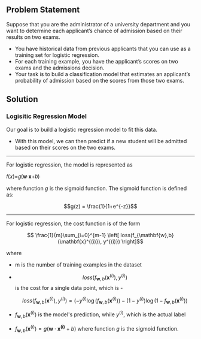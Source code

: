 ## Problem Statement
Suppose that you are the administrator of a university department and you want to determine each applicant’s chance of admission based on their results on two exams. 
* You have historical data from previous applicants that you can use as a training set for logistic regression. 
* For each training example, you have the applicant’s scores on two exams and the admissions decision. 
* Your task is to build a classification model that estimates an applicant’s probability of admission based on the scores from those two exams.

## Solution
  
### Logisitic Regression Model
Our goal is to build a logistic regression model to fit this data.
- With this model, we can then predict if a new student will be admitted based on their scores on the two exams.
  
---
For logistic regression, the model is represented as

  𝑓(𝑥)=𝑔(𝐰⋅𝐱+𝑏)

where function $g$ is the sigmoid function. The sigmoid function is defined as:

$$g(z) = \frac{1}{1+e^{-z}}$$


---
For logistic regression, the cost function is of the form 

$$  \frac{1}{m}\sum_{i=0}^{m-1} \left[ loss(f_{\mathbf{w},b}(\mathbf{x}^{(i)}), y^{(i)}) \right]$$

where
* m is the number of training examples in the dataset


* $$loss(f_{\mathbf{w},b}(\mathbf{x}^{(i)}), y^{(i)})$$ is the cost for a single data point, which is - 

    $$loss(f_{\mathbf{w},b}(\mathbf{x}^{(i)}), y^{(i)}) = (-y^{(i)} \log\left(f_{\mathbf{w},b}\left( \mathbf{x}^{(i)} \right) \right) - \left( 1 - y^{(i)}\right) \log \left( 1 - f_{\mathbf{w},b}\left( \mathbf{x}^{(i)} \right) \right) \tag{2}$$
    
    
*  $f_{\mathbf{w},b}(\mathbf{x}^{(i)})$ is the model's prediction, while $y^{(i)}$, which is the actual label

*  $f_{\mathbf{w},b}(\mathbf{x}^{(i)}) = g(\mathbf{w} \cdot \mathbf{x^{(i)}} + b)$ where function $g$ is the sigmoid function.
